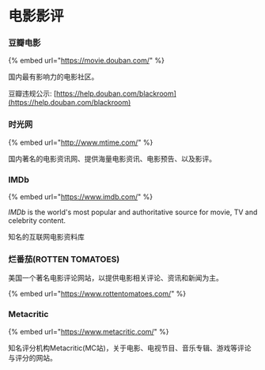 # 电影影评

### 豆瓣电影

{% embed url="https://movie.douban.com/" %}

国内最有影响力的电影社区。

豆瓣违规公示: [https://help.douban.com/blackroom](https://help.douban.com/blackroom)

### 时光网

{% embed url="http://www.mtime.com/" %}

国内著名的电影资讯网、提供海量电影资讯、电影预告、以及影评。

### IMDb

{% embed url="https://www.imdb.com/" %}

_IMDb_ is the world's most popular and authoritative source for movie, TV and celebrity content. 

知名的互联网电影资料库

### 烂番茄\(ROTTEN TOMATOES\)

美国一个著名电影评论网站，以提供电影相关评论、资讯和新闻为主。

{% embed url="https://www.rottentomatoes.com/" %}

### Metacritic

{% embed url="https://www.metacritic.com/" %}

知名评分机构Metacritic\(MC站\)，关于电影、电视节目、音乐专辑、游戏等评论与评分的网站。

